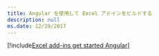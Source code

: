 ```yaml
---
title: Angular を使用して Excel アドインをビルドする
description: null
ms.date: 12/29/2017
---
```


[!include[Excel add-ins get started Angular](../includes/file-get-started-excel-angular.md)]